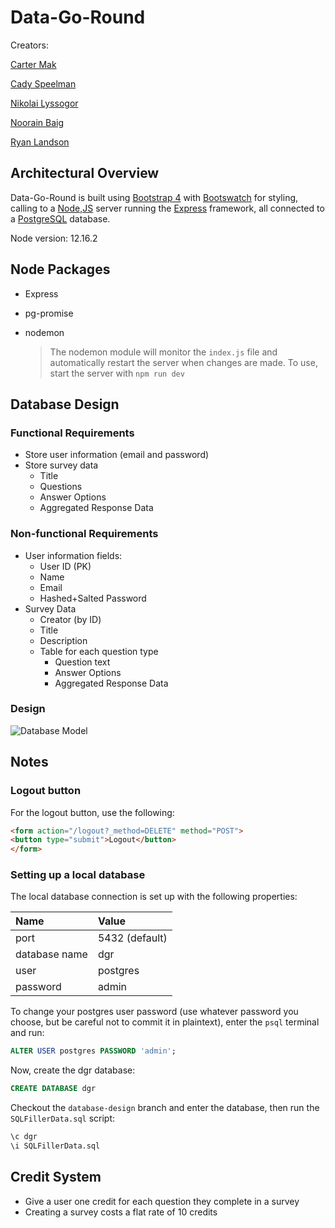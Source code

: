 # Data-Go-Round

Creators:

[Carter Mak](https://github.com/cartermak)

[Cady Speelman]()

[Nikolai Lyssogor]()

[Noorain Baig]()

[Ryan Landson]()

## Architectural Overview

Data-Go-Round is built using [Bootstrap 4](https://getbootstrap.com/) with [Bootswatch](https://bootswatch.com/) for styling, calling to a [Node,JS](https://nodejs.org/en/) server running the [Express](https://expressjs.com/) framework, all connected to a [PostgreSQL](https://www.postgresql.org/) database.

Node version: 12.16.2

## Node Packages

- Express
- pg-promise
- nodemon
  
  > The nodemon module will monitor the `index.js` file and automatically restart the server when changes are made. To use, start the server with `npm run dev`

## Database Design

### Functional Requirements

- Store user information (email and password)
- Store survey data
    - Title
    - Questions
    - Answer Options
    - Aggregated Response Data

### Non-functional Requirements

- User information fields:
    - User ID (PK)
    - Name
    - Email
    - Hashed+Salted Password
- Survey Data
    - Creator (by ID)
    - Title
    - Description
    - Table for each question type
        - Question text
        - Answer Options
        - Aggregated Response Data

### Design

![Database Model](https://user-images.githubusercontent.com/49076171/76897696-d3063980-6859-11ea-8756-451ede973609.png)

## Notes

### Logout button
For the logout button, use the following:

```html
<form action="/logout?_method=DELETE" method="POST">
<button type="submit">Logout</button>
</form>
```

### Setting up a local database

The local database connection is set up with the following properties:

| Name          | Value          |
| :------------ | :------------- |
| port          | 5432 (default) |
| database name | dgr            |
| user          | postgres       |
| password      | admin          |

To change your postgres user password (use whatever password you choose, but be careful not to commit it in plaintext), enter the `psql` terminal and run:

```sql
ALTER USER postgres PASSWORD 'admin';
```

Now, create the dgr database:

```sql
CREATE DATABASE dgr
```

Checkout the `database-design` branch and enter the database, then run the `SQLFillerData.sql` script:

```sql
\c dgr
\i SQLFillerData.sql
```

## Credit System

- Give a user one credit for each question they complete in a survey
- Creating a survey costs a flat rate of 10 credits
